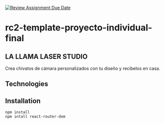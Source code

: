 [![Review Assignment Due Date](https://classroom.github.com/assets/deadline-readme-button-24ddc0f5d75046c5622901739e7c5dd533143b0c8e959d652212380cedb1ea36.svg)](https://classroom.github.com/a/xq5TwZF7)
# rc2-template-proyecto-individual-final

## LA LLAMA LASER STUDIO

Crea chivatos de cámara personalizados con tu diseño y recíbelos en casa.

## Technologies

## Installation

```
npm install
npm intall react-router-dom
```



